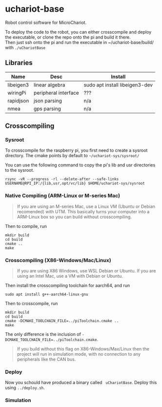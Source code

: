 # uchariot-base

Robot control software for MicroChariot.

To deploy the code to the robot, you can either crosscompile and deploy the executable, or clone the repo onto the pi and build it there.  
Then just ssh onto the pi and run the executable in ~/uchariot-base/build/ with `./uChariotBase`  

## Libraries

| Name | Desc | Install |
| --- | --- | --- |
| libeigen3 | linear algebra | sudo apt install libeigen3-dev | 
| wiringPi | peripheral interface | ??? |
| rapidjson | json parsing | n/a |
| nmea | gps parsing | n/a | 

## Crosscompiling

### Sysroot 

To crosscompile for the raspberry pi, you first need to create a sysroot directory. The cmake points by default to `~/uchariot-sys/sysroot/`

You can use the following command to copy the pi's lib and usr directories to the sysroot.

`rsync -vR --progress -rl --delete-after --safe-links USERNAME@RPI_IP:/{lib,usr,opt/vc/lib} $HOME/uchariot-sys/sysroot`


### Native Compiling (ARM-Linux or M-series Mac)
 
>If you are using an M-series Mac, use a Linux VM (Ubuntu or Debian recomended) with UTM. This basically turns your computer into a ARM-Linux box so you can build without crosscompiling.

Then to compile, run 
```
mkdir build
cd build
cmake ..
make
```

### Crosscompiling (X86-Windows/Mac/Linux)

> If you are using X86 Windows, use WSL Debian or Ubuntu.
> If you are using an Intel Mac, use a VM with Debian or Ubuntu.

Then install the crosscompiling toolchain for aarch64, and run

`sudo apt install g++-aarch64-linux-gnu`

Then to crosscompile, run 
```
mkdir build
cd build
cmake -DCMAKE_TOOLCHAIN_FILE=../piToolchain.cmake ..
make
```

The only difference is the inclusion of `-DCMAKE_TOOLCHAIN_FILE=../piToolchain.cmake`.

> If you build without this flag on X86-Windows/Max/Linux then the project will run in simulation mode, with no connection to any peripherals like the CAN bus.

### Deploy

Now you schould have produced a binary called ` uChariotBase`. Deploy this using `../deploy.sh`.

### Simulation